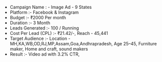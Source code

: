 - Campaign Name : - Image Ad - 9 States
- Platform :- Facebook & Instagram
- Budget :- ₹2000 Per month
- Duration :- 3 Month
- Leads Generated :- 100 / Running
- Cost Per Lead (CPL) :- ₹21.42/-, Reach - 45,441
- Target Audience :- Location - MH,KA,WB,OD,RJ,MP,Assam,Goa,Andhrapradesh, Age 25–45, Furniture maker, Home and craft, sound makers
- Result :- Video ad with 3.2% CTR,
